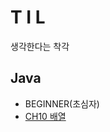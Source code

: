 
T I L
=====
생각한다는 착각

## Java
  * BEGINNER(초심자)
  * [CH10 배열](https://github.com/1000004/TLI/blob/main/Java/CH10_%EB%B0%B0%EC%97%B4/README.md)

